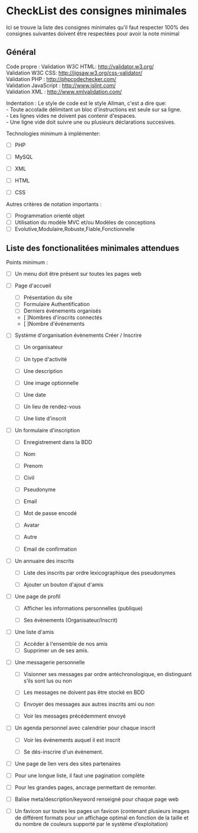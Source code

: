 CheckList des consignes minimales
==========================
Ici se trouve la liste des consignes minimales qu'il faut respecter
100% des consignes suivantes doivent être respectées pour avoir la note minimal

## Général ##
Code propre :
	Validation W3C HTML: http://validator.w3.org/  
	Validation W3C CSS:  http://jigsaw.w3.org/css-validator/  
	Validation PHP : http://phpcodechecker.com/  
	Validation JavaScript : http://www.jslint.com/  
	Validation XML : http://www.xmlvalidation.com/  

Indentation :
   Le style de code est le style Allman, c'est a dire que:  
	- Toute accolade délimitant un bloc d'instructions est seule sur sa ligne.  
	- Les lignes vides ne doivent pas contenir d'espaces.    
	- Une ligne vide doit suivre une ou plusieurs déclarations succesives.  
	
Technologies minimum à implémenter:
- [ ] PHP
- [ ] MySQL
- [ ] XML
- [ ] HTML 
- [ ] CSS	


Autres critères de notation importants :

- [ ] Programmation orienté objet 
- [ ] Utilisation du modèle MVC et/ou Modèles de conceptions 
- [ ] Evolutive,Modulaire,Robuste,Fiable,Fonctionnelle

## Liste des fonctionalitées minimales attendues ##

Points minimum :
- [ ] Un menu doit être présent sur toutes les pages web

- [ ] Page d'accueil
 
	- [ ] Présentation du site 
	- [ ] Formulaire Authentification
	- [ ] Derniers événements organisés
	- [ ]Nombres d'inscrits connectés
	- [ ]Nombre d'événements


- [ ] Système d'organisation évènements Créer / Inscrire
 
	- [ ] Un organisateur 
	- [ ] Un type d'activité
	- [ ] Une description
	- [ ] Une image optionnelle
	- [ ] Une date
	- [ ] Un lieu de rendez-vous
	- [ ] Une liste d'inscrit



- [ ] Un formulaire d'inscription

	- [ ] Enregistrement dans la BDD
	- [ ] Nom
	- [ ] Prenom
	- [ ] Civil
	- [ ] Pseudonyme
	- [ ] Email
	- [ ] Mot de passe encodé
	- [ ] Avatar
	- [ ] Autre
	- [ ] Email de confirmation


- [ ] Un annuaire des inscrits

	- [ ] Liste des inscrits par ordre lexicographique des pseudonymes
	- [ ] Ajouter un bouton d'ajout d'amis


- [ ] Une page de profil

	- [ ] Afficher les informations personnelles (publique)
	- [ ] Ses évènements (Organisateur/Inscrit)


- [ ] Une liste d'amis

	- [ ] Accéder à l'ensemble de nos amis
	- [ ] Supprimer un de ses amis.

- [ ] Une messagerie personnelle

	- [ ] Visionner ses messages par ordre antéchronologique, en 
	distinguant s’ils sont lus ou non
	- [ ] Les messages ne doivent pas être stocké en BDD
	- [ ] Envoyer des messages aux autres inscrits ami ou non
	- [ ] Voir les messages précédemment envoyé


- [ ] Un agenda personnel avec calendrier pour chaque inscrit

	- [ ] Voir les événements auquel il est inscrit
	- [ ] Se dés-inscrire d'un événement.


- [ ] Une page de lien vers des sites partenaires
- [ ] Pour une longue liste, il faut une pagination complète 
- [ ] Pour les grandes pages, ancrage permettant de remonter.
- [ ] Balise meta/description/keyword renseigné pour chaque page web
- [ ] Un favicon sur toutes les pages un favicon (contenant  plusieurs images de différent formats pour un affichage optimal en 
fonction de la taille et du nombre de couleurs supporté par le système d’exploitation)







